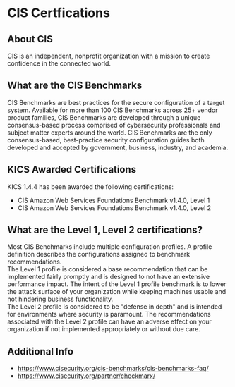 # CIS Certfications

## About CIS
CIS is an independent, nonprofit organization with a mission to create confidence in the connected world.


## What are the CIS Benchmarks
CIS Benchmarks are best practices for the secure configuration of a target system. Available for more than 100 CIS Benchmarks across 25+ vendor product families, CIS Benchmarks are developed through a unique consensus-based process comprised of cybersecurity professionals and subject matter experts around the world. CIS Benchmarks are the only consensus-based, best-practice security configuration guides both developed and accepted by government, business, industry, and academia.

## KICS Awarded Certifications
KICS 1.4.4 has been awarded the following certifications:
- CIS Amazon Web Services Foundations Benchmark v1.4.0, Level 1
- CIS Amazon Web Services Foundations Benchmark v1.4.0, Level 2

## What are the Level 1, Level 2 certifications?
Most CIS Benchmarks include multiple configuration profiles. A profile definition describes the configurations assigned to benchmark recommendations.
<br> The Level 1 profile is considered a base recommendation that can be implemented fairly promptly and is designed to not have an extensive performance impact. The intent of the Level 1 profile benchmark is to lower the attack surface of your organization while keeping machines usable and not hindering business functionality.
<br> The Level 2 profile is considered to be "defense in depth" and is intended for environments where security is paramount. The recommendations associated with the Level 2 profile can have an adverse effect on your organization if not implemented appropriately or without due care.

## Additional Info
- https://www.cisecurity.org/cis-benchmarks/cis-benchmarks-faq/
- https://www.cisecurity.org/partner/checkmarx/
